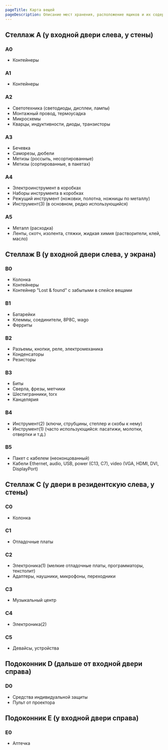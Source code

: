 ```yaml
---
pageTitle: Карта вещей
pageDescription: Описание мест хранения, расположение ящиков и их содержимое.
---
```


## Стеллаж A (у входной двери слева, у стены)

### A0

* Контейнеры

### A1

* Контейнеры

### A2

* Светотехника (светодиоды, дисплеи, лампы)
* Монтажный провод, термоусадка
* Микросхемы
* Кварцы, индуктивности, диоды, транзисторы

### A3

* Бечевка
* Саморезы, дюбели
* Метизы (россыпь, несортированные)
* Метизы (сортированные, в пакетах)

### A4

* Электроинструмент в коробках
* Наборы инструмента в коробках
* Режущий инструмент (ножовки, полотна, ножницы по металлу)
* Инструмент(3) (в основном, редко использующийся)

### A5

* Металл (расходка)
* Ленты, скотч, изолента, стяжки, жидкая химия (растворители, клей, масло)

## Стеллаж B (у входной двери слева, у экрана)

### B0

* Колонка
* Контейнеры
* Контейнер "Lost & found" с забытыми в спейсе вещами

### B1

* Батарейки
* Клеммы, соединители, 8P8C, wago
* Ферриты

### B2

* Разъемы, кнопки, реле, электромеханика
* Конденсаторы
* Резисторы

### B3

* Биты
* Сверла, фрезы, метчики
* Шестигранники, torx
* Канцелярия

### B4

* Инструмент(2) (ключи, струбцины, степлер и скобы к нему)
* Инструмент(1) (часто использующийся: пасатижи, молотки, отвертки и т.д.)

### B5

* Пакет с кабелем (неоконцованный)
* Кабели Ethernet, audio, USB, power (C13, C7), video (VGA, HDMI, DVI, DisplayPort)

## Стеллаж C (у двери в резидентскую слева, у стены)

### C0

* Колонка

### C1

* Отладочные платы

### C2

* Электроника(1) (мелкие отладочные платы, программаторы, текстолит)
* Адаптеры, наушники, микрофоны, переходники

### C3

* Музыкальный центр

### C4

* Электроника(2)

### C5

* Девайсы, устройства

## Подоконник D (дальше от входной двери справа)

### D0

* Средства индивидуальной защиты
* Пульт от проектора

## Подоконник E (у входной двери справа)

### E0

* Аптечка
